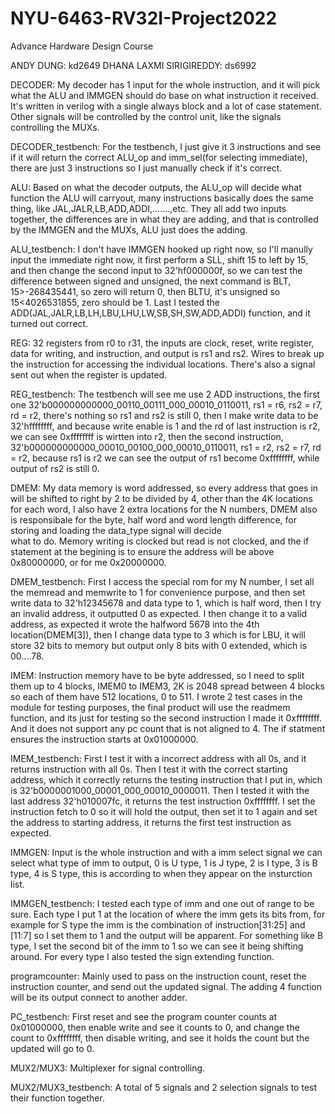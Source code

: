 # NYU-6463-RV32I-Project2022
Advance Hardware Design Course 


ANDY DUNG: kd2649
DHANA LAXMI SIRIGIREDDY: ds6992


DECODER: 
My decoder has 1 input for the whole instruction, and it will pick what the ALU and IMMGEN should do base on what instruction it received. It's written in verilog with a 
single always block and a lot of case statement. Other signals will be controlled by the control unit, like the signals controlling the MUXs.

DECODER_testbench:
For the testbench, I just give it 3 instructions and see if it will return the correct ALU_op and imm_sel(for selecting immediate), there are just 3 instructions so I just 
manually check if it's correct.


ALU:
Based on what the decoder outputs, the ALU_op will decide what function the ALU will carryout, many instructions basically does the same thing, like 
JAL,JALR,LB,ADD,ADDI,.......,etc. They all add two inputs together, the differences are in what they are adding, and that is controlled by the IMMGEN and the MUXs, 
ALU just does the adding.

ALU_testbench:
I don't have IMMGEN hooked up right now, so I'll manully input the immediate right now, it first perform a SLL, shift 15 to left by 15, and then change the second input to 
32'hf000000f, so we can test the difference between signed and unsigned, the next command is BLT, 15>-268435441, so zero will return 0, then BLTU, it's unsigned so 
15<4026531855, zero should be 1. Last I tested the ADD(JAL,JALR,LB,LH,LBU,LHU,LW,SB,SH,SW,ADD,ADDI) function, and it turned out correct.


REG:
32 registers from r0 to r31, the inputs are clock, reset, write register, data for writing, and instruction, and output is rs1 and rs2. Wires to break up the instruction for accessing
the individual locations. There's also a signal sent out when the register is updated.

REG_testbench:
The testbench will see me use 2 ADD instructions, the first one 32'b000000000000_00110_00111_000_00010_0110011, rs1 = r6, rs2 = r7, rd = r2, there's nothing so rs1 and rs2 is still 0,
then I make write data to be 32'hffffffff, and because write enable is 1 and the rd of last instruction is r2, we can see 0xffffffff is wirtten into r2, then the second instruction,
32'b000000000000_00010_00100_000_00010_0110011, rs1 = r2, rs2 = r7, rd = r2, because rs1 is r2 we can see the output of rs1 become 0xffffffff, while output of rs2 is still 0.


DMEM:
My data memory is word addressed, so every address that goes in will be shifted to right by 2 to be divided by 4, other than the 4K locations for each word, I also have 2 
extra locations for the N numbers, DMEM also is responsibale for the byte, half word and word length difference, for storing and loading the data_type signal will decide  
what to do. Memory writing is clocked but read is not clocked, and the if statement at the begining is to ensure the address will be above 0x80000000, or for me 0x20000000.

DMEM_testbench:
First I access the special rom for my N number, I set all the memread and memwrite to 1 for convenience purpose, and then set write data to 32'h12345678 and data type to 1,
which is half word, then I try an invalid address, it outputted 0 as expected. I then change it to a valid address, as expected it wrote the halfword 5678 into the 4th 
location(DMEM[3]), then I change data type to 3 which is for LBU, it will store 32 bits to memory but output only 8 bits with 0 extended, which is 00....78.


IMEM:
Instruction memory have to be byte addressed, so I need to split them up to 4 blocks, IMEM0 to IMEM3, 2K is 2048 spread between 4 blocks so each of them have 512 locations, 0 to 511.
I wrote 2 test cases in the module for testing purposes, the final product will use the readmem function, and its just for testing so the second instruction I made it 0xffffffff. And
it does not support any pc count that is not aligned to 4. The if statment ensures the instruction starts at 0x01000000.

IMEM_testbench:
First I test it with a incorrect address with all 0s, and it returns instruction with all 0s. Then I test it with the correct starting address, which it correctly returns the testing
instruction that I put in, which is 32'b0000001000_00001_000_00010_0000011. Then I tested it with the last address 32'h010007fc, it returns the test instruction 0xffffffff. I set the 
instruction fetch to 0 so it will hold the output, then set it to 1 again and set the address to starting address, it returns the first test instruction as expected.


IMMGEN:
Input is the whole instruction and with a imm select signal we can select what type of imm to output, 0 is U type, 1 is J type, 2 is I type, 3 is B type, 4 is S type, this is according
to when they appear on the insturction list.

IMMGEN_testbench:
I tested each type of imm and one out of range to be sure. Each type I put 1 at the location of where the imm gets its bits from, for example for S type the imm is the combination of 
instruction[31:25] and [11:7] so I set them to 1 and the output will be apparent. For something like B type, I set the second bit of the imm to 1 so we can see it being shifting around.
For every type I also tested the sign extending function.


programcounter:
Mainly used to pass on the instruction count, reset the instruction counter, and send out the updated signal. The adding 4 function will be its output connect to another adder.

PC_testbench:
First reset and see the program counter counts at 0x01000000, then enable write and see it counts to 0, and change the count to 0xffffffff, then disable writing, and see it holds the
count but the updated will go to 0.


MUX2/MUX3:
Multiplexer for signal controlling.

MUX2/MUX3_testbench:
A total of 5 signals and 2 selection signals to test their function together.
